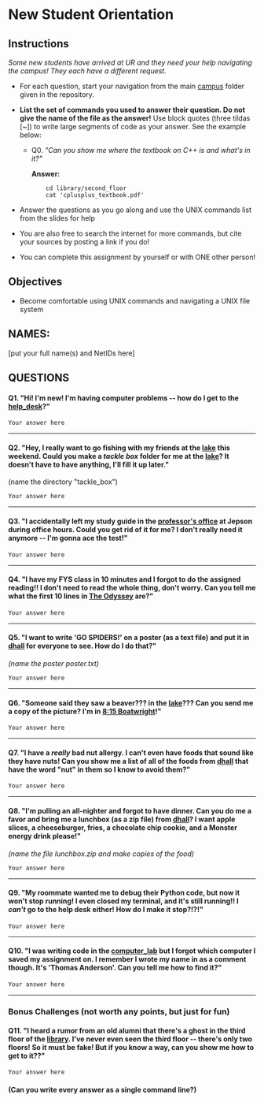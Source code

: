 # New Student Orientation

## Instructions

*Some new students have arrived at UR and they need your help navigating the campus! They each have a different request.* 

* For each question, start your navigation from the main [campus](/campus/) folder given in the repository. 
* **List the set of commands you used to answer their question. Do not give the name of the file as the answer!** Use block quotes (three tildas [~]) to write large segments of code as your answer. See the example below:
    
    - Q0. 
        *"Can you show me where the textbook on C++ is and what's in it?"*

        **Answer:**
        ``` 
            cd library/second_floor
            cat 'cplusplus_textbook.pdf'
        ```

* Answer the questions as you go along and use the UNIX commands list from the slides for help
* You are also free to search the internet for more commands, but cite your sources by posting a link if you do!

* You can complete this assignment by yourself or with ONE other person!


## Objectives

- Become comfortable using UNIX commands and navigating a UNIX file system



## NAMES: 
[put your full name(s) and NetIDs here]


## QUESTIONS


#### Q1. "Hi! I'm new! I'm having computer problems -- how do I get to the [help_desk](jepson/help_desk)?"
```
Your answer here
```

---
#### Q2. "Hey, I really want to go fishing with my friends at the [lake](/campus/lake/) this weekend. Could you make a *tackle box* folder for me at the [lake](/campus/lake/)? It doesn't have to have anything, I'll fill it up later."
(name the directory "tackle_box")
```
Your answer here
```

---
#### Q3. "I accidentally left my study guide in the [professor's office](/campus/jepson/professors_office/) at Jepson during office hours. Could you get rid of it for me? I don't really need it anymore -- I'm gonna ace the test!"
```
Your answer here
```


---
#### Q4. "I have my FYS class in 10 minutes and I forgot to do the assigned reading!! I don't need to read the whole thing, don't worry. Can you tell me what the first 10 lines in [The Odyssey](campus/library/second_floor/odyssey.txt) are?" 

```
Your answer here
```

---
#### Q5. "I want to write 'GO SPIDERS!' on a poster (as a text file) and put it in [dhall](/campus/dhall/) for everyone to see. How do I do that?"
*(name the poster poster.txt)*
```
Your answer here
```

---
#### Q6. "Someone said they saw a beaver??? in the [lake](/campus/lake/)??? Can you send me a copy of the picture? I'm in [8:15 Boatwright](campus/library/first_floor/8_15)!"
```
Your answer here
```

---
#### Q7. "I have a *really* bad nut allergy. I can't even have foods that sound like they have nuts! Can you show me a list of all of the foods from [dhall](/campus/dhall/) that have the word "nut" in them so I know to avoid them?"
```
Your answer here
```

---
#### Q8. "I'm pulling an all-nighter and forgot to have dinner. Can you do me a favor and bring me a lunchbox (as a zip file) from [dhall](/campus/dhall/)? I want apple slices, a cheeseburger, fries, a chocolate chip cookie, and a Monster energy drink please!"
*(name the file lunchbox.zip and make copies of the food)*
```
Your answer here
```

---
#### Q9. "My roommate wanted me to debug their Python code, but now it won't stop running! I even closed my terminal, and it's still running!! I *can't* go to the help desk either! How do I make it stop?!?!"
```
Your answer here
```

---
#### Q10. "I was writing code in the [computer_lab](/campus/jepson/computer_lab/) but I forgot which computer I saved my assignment on. I remember I wrote my name in as a comment though. It's 'Thomas Anderson'. Can you tell me how to find it?"
```
Your answer here
```



---

### Bonus Challenges (not worth any points, but just for fun)

#### Q11. "I heard a rumor from an old alumni that there's a ghost in the third floor of the [library](/campus/library/). I've never even seen the third floor -- there's only two floors! So it must be fake! But if you know a way, can you show me how to get to it??"
```
Your answer here
```


#### (Can you write every answer as a single command line?)
